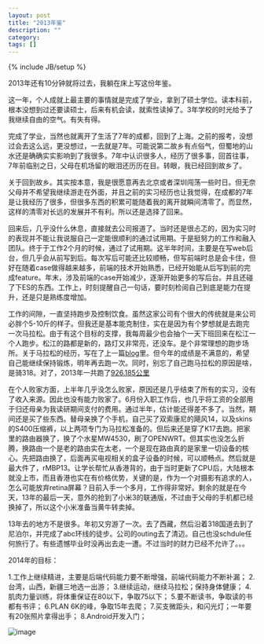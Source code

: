 ```yaml
---
layout: post
title: "2013年鉴"
description: ""
category: 
tags: []
---
```

{% include JB/setup %}

2013年还有10分钟就将过去，我躺在床上写这份年鉴。

这一年，个人成就上最主要的事情就是完成了学业，拿到了硕士学位。读本科前，根本没想到过还要读硕士，后来有机会读，就索性读掉了。3年学校的时光给予了我继续自由的空气。有失有得。

完成了学业，当然也就离开了生活了7年的成都，回到了上海。之前的报考，没想过会去这么远，更没想过，一去就是7年。可能说第二故乡有点俗气，但蜀地的山水还是确确实实影响到了我很多。7年中认识很多人，经历了很多事，回首往事，7年前临别之日，父母在机场留的眼泪还历历在目。转眼，我已经回到故乡了。

关于回到故乡。其实按本意，我是很愿意再去北京或者深圳闯荡一些时日。但无奈父母并不希望我继续游走在外面，并且之前的实习经历也让我觉得，在成都的7年是让我经历了很多，但很多东西的积累可能随着我的离开就瞬间清零了。而显然，这样的清零对长远的发展并不有利。所以还是选择了回来。

回来后，几乎没什么休息，直接就去公司报道了。当时还是很忐忑的，因为实习时的表现并不能让我说服自己一定能很顺利的通过试用期。于是挺努力的工作和融入团队。终于于工作2个月的时候，通过了试用期。这半年时间，主要是在写web后台，但几乎会从前写到后。每次写后可能还比较顺畅，但写前端时总是会卡住，但好在随着case做得越来越多，前端的技术开始熟悉，已经开始能从后写到前的完成feature。年末，涉及前端的case开始减少，逐渐开始更多的写后台。并且还碰了下ES的东西。工作上，时刻提醒自己一句话，要时刻检阅自己到底是能力在提升，还是只是熟练度增加。

工作的间隙，一直坚持跑步及控制饮食。虽然这家公司有个很大的传统就是来公司必胖个5-10斤的样子。但我还是基本能克制住，实在是因为有个梦想就是去跑完一次马拉松。由于有这个目标的支撑，我每周最少也会抽个一天下班回来在松江一个人跑步。松江的路都是新的，路灯又非常亮，还没车。是个非常理想的跑步场所。关于马拉松的经历，写在了上一篇[blog](http://qiuqiu.info/03/12/2013/myfirstmarathon/ )里。但今年的成绩是不满意的，希望自己能继续保持锻炼，明年再去跑一次。同时，别忘了自己跑马拉松的原因是啥，是骑318。对了，2013年一共跑了[926.185公里](https://docs.google.com/spreadsheet/ccc?key=0AuqXPNl4P91rdFlBeFJGVnBSUk1MM1B2OC1VT0dHaFE&usp=drive_web#gid=0 )

在个人败家方面，上半年几乎没怎么败家，原因还是几乎结束了所有的实习，没有了收入来源。因此也没有能力败家了。6月份入职工作后，也几乎将工资的全部用于归还母亲为我读研期间支付的费用。通过半年，估计能还得差不多了。当然，期间还是买了些东西。替母亲换了个手机，自己买了双索康尼的飓风14，以及skins的S400压缩裤，以上两项专门为马拉松准备的。但后来还是穿了K17去跑。把家里的路由器换了，换了个水星MW4530，刷了OPENWRT。但其实也没怎么折腾，换路由一个是老的路由实在太老，一个是现在路由真的是家里一切设备的核心。先把路由换了，后面再买电视相关的盒子设备的时候，可以顺畅点。然后就是最大件了，rMBP13。让学长帮忙从香港背的，由于当时更新了CPU后，大陆根本就没上市，而且香港也实在有价格优势，关键的是，作为一个对摄影有追求的人，怎么可能放弃retina屏幕？目前入手一个多月，工作得非常好。剩余的就是在今天，13年的最后一天，意外的抢到了小米3的联通版，不过由于父母的手机都已经换掉了，所以这个小米准备当黄牛转卖掉。

13年去的地方不是很多。年初又穷游了一次。去了西藏，然后沿着318国道去到了尼泊尔，并完成了abc环线的徒步。公司的outing去了清迈。自己也没schdule任何旅行了。有些遗憾毕业时没再出去走一遭。不过当时的财力已经不允许了。。。

2014年的目标：

1.工作上继续精进，主要是后端代码能力要不断增强，前端代码能力不断补漏；
2.台湾，山西，新疆三地选一出游；
3.继续运动，继续马拉松；保持身体健康；
4.肌肉力量训练，将体重保证在80以下，争取75以下；
5.要不断读书，争取读的书都有书评； 
6.PLAN 6K的峰，争取15年去爬；
7.买支微距头，和闪光灯；一年要有20张照片拿得出手；
8.Android开发入门；

![image](http://ww4.sinaimg.cn/large/697dc0c0gw1ec51dz7gjaj21kw11s7wh.jpg
)


